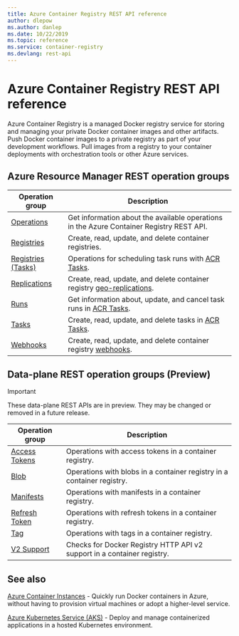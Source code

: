 ```yaml
---
title: Azure Container Registry REST API reference
author: dlepow
ms.author: danlep
ms.date: 10/22/2019
ms.topic: reference
ms.service: container-registry
ms.devlang: rest-api
---
```


# Azure Container Registry REST API reference

Azure Container Registry is a managed Docker registry service for storing and managing your private Docker container images and other artifacts. Push Docker container images to a private registry as part of your development workflows. Pull images from a registry to your container deployments with orchestration tools or other Azure services.

## Azure Resource Manager REST operation groups

| Operation group | Description |
|-----------------|-------------|
| [Operations](xref:management.azure.com.containerregistry.operations) | Get information about the available operations in the Azure Container Registry REST API. |
| [Registries](xref:management.azure.com.containerregistry.registries) | Create, read, update, and delete container registries. |
| [Registries (Tasks)][tasks-operations] | Operations for scheduling task runs with [ACR Tasks][acr-tasks]. |
| [Replications](xref:management.azure.com.containerregistry.replications) | Create, read, update, and delete container registry [geo-replications][geo-replication]. |
| [Runs](xref:management.azure.com.containerregistry.runs) | Get information about, update, and cancel task runs in [ACR Tasks][acr-tasks]. |
| [Tasks](xref:management.azure.com.containerregistry.tasks) | Create, read, update, and delete tasks in [ACR Tasks][acr-tasks]. |
| [Webhooks](xref:management.azure.com.containerregistry.webhooks) | Create, read, update, and delete container registry [webhooks][webhooks]. |

## Data-plane REST operation groups (Preview)

> [!IMPORTANT]
> These data-plane REST APIs are in preview. They may be changed or removed in a future release.

| Operation group | Description |
|-----------------|-------------|
| [Access Tokens](/rest/api/containerregistry/accesstokens) | Operations with access tokens in a container registry. |
| [Blob](/rest/api/containerregistry/blob) | Operations with blobs in a container registry in a container registry. |
| [Manifests](/rest/api/containerregistry/manifests) | Operations with manifests in a container registry. |
| [Refresh Token](/rest/api/containerregistry/refreshtokens) | Operations with refresh tokens in a container registry. |
| [Tag](/rest/api/containerregistry/tag) | Operations with tags in a container registry. |
| [V2 Support](/rest/api/containerregistry/v2support) | Checks for Docker Registry HTTP API v2 support in a container registry. |

## See also

[Azure Container Instances](/azure/container-instances/) - Quickly run Docker containers in Azure, without having to provision virtual machines or adopt a higher-level service.

[Azure Kubernetes Service (AKS)](/azure/aks/) - Deploy and manage containerized applications in a hosted Kubernetes environment.

<!-- LINKS - Internal -->
[acr-tasks]: /azure/container-registry/container-registry-tasks-overview
[geo-replication]: /azure/container-registry/container-registry-geo-replication
[tasks-operations]: /rest/api/containerregistry/registries%20(tasks)
[webhooks]: /azure/container-registry/container-registry-webhook